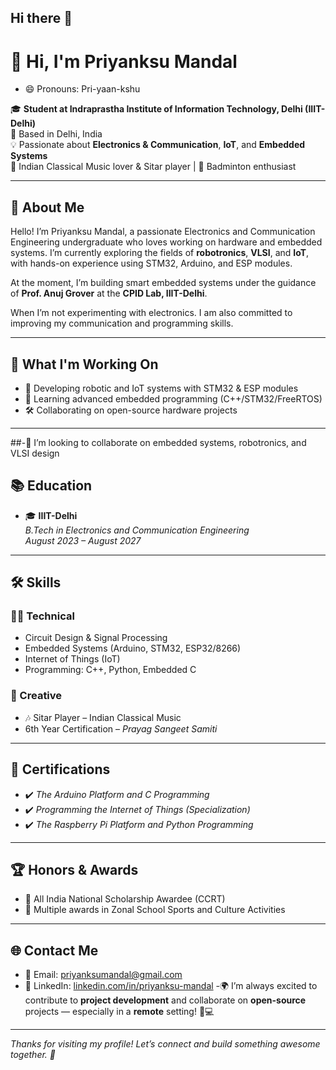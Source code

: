 ## Hi there 👋

<!--
**Priyanksu-Mandal/Priyanksu-Mandal** is a ✨ _special_ ✨ repository because its `README.md` (this file) appears on your GitHub profile.

Here are some ideas to get you started:
- 🔭 I’m currently working on robotronics and developing IoT systems under the guidance of Prof. Anuj Grover at CPID, IIIT-Delhi
- 🌱 I’m currently learning to code in STM32 (C++) and ESP modules
-
- 🤔 I’m looking for help with advanced embedded systems and real-world VLSI projects
- 💬 Ask me about embedded C++, Arduino, STM32, circuit design, and IoT systems

- ⚡ Fun fact: I'm an introvert and a slow learner — but I never stop learning!
-->

# 👋 Hi, I'm Priyanksu Mandal
- 😄 Pronouns: Pri-yaan-kshu

🎓 **Student at Indraprastha Institute of Information Technology, Delhi (IIIT-Delhi)**  
📍 Based in Delhi, India  
💡 Passionate about **Electronics & Communication**, **IoT**, and **Embedded Systems**  
🎵 Indian Classical Music lover & Sitar player | 🏸 Badminton enthusiast  

---

## 🧠 About Me

Hello! I’m Priyanksu Mandal, a passionate Electronics and Communication Engineering undergraduate who loves working on hardware and embedded systems. I’m currently exploring the fields of **robotronics**, **VLSI**, and **IoT**, with hands-on experience using STM32, Arduino, and ESP modules.

At the moment, I’m building smart embedded systems under the guidance of **Prof. Anuj Grover** at the **CPID Lab, IIIT-Delhi**.

When I’m not experimenting with electronics. I am also committed to improving my communication and programming skills.



---

## 🔭 What I'm Working On

- 🤖 Developing robotic and IoT systems with STM32 & ESP modules  
- 🧠 Learning advanced embedded programming (C++/STM32/FreeRTOS)  
- 🛠 Collaborating on open-source hardware projects  

---
##-👯 I’m looking to collaborate on embedded systems, robotronics, and VLSI design

## 📚 Education

- 🎓 **IIIT-Delhi**  
  *B.Tech in Electronics and Communication Engineering*  
  *August 2023 – August 2027*

---

## 🛠️ Skills

### 👨‍💻 Technical
- Circuit Design & Signal Processing  
- Embedded Systems (Arduino, STM32, ESP32/8266)  
- Internet of Things (IoT)  
- Programming: C++, Python, Embedded C  

### 🎼 Creative
- 🎶 Sitar Player – Indian Classical Music  
- 6th Year Certification – *Prayag Sangeet Samiti*

---

## 📜 Certifications

- ✔️ *The Arduino Platform and C Programming*
- ✔️ *Programming the Internet of Things (Specialization)*
- ✔️ *The Raspberry Pi Platform and Python Programming*

---

## 🏆 Honors & Awards

- 🏅 All India National Scholarship Awardee (CCRT)
- 🥈 Multiple awards in Zonal School Sports and Culture Activities

---

## 🌐 Contact Me

- 📧 Email: [priyanksumandal@gmail.com](mailto:priyanksumandal@gmail.com)  
- 🔗 LinkedIn: [linkedin.com/in/priyanksu-mandal](https://www.linkedin.com/in/priyanksu-mandal)
-🌍 I’m always excited to contribute to **project development** and collaborate on **open-source** projects — especially in a **remote** setting! 🤝💻

---

_Thanks for visiting my profile! Let’s connect and build something awesome together. 🚀_


